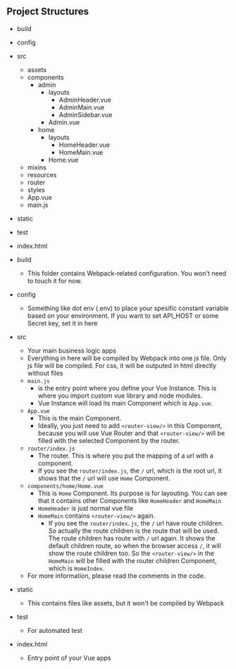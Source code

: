 ## Project Structures

- build
- config
- src
    - assets
    - components
        - admin
            - layouts
                - AdminHeader.vue
                - AdminMain.vue
                - AdminSidebar.vue
            - Admin.vue
        - home
            - layouts
                - HomeHeader.vue
                - HomeMain.vue
            - Home.vue
    - mixins
    - resources
    - router
    - styles
    - App.vue
    - main.js
- static
- test
- index.html

- build
    - This folder contains Webpack-related configuration. You won't need to touch it for now.
- config
    - Something like dot env (.env) to place your spesific constant variable based on your environment. If you want to set API_HOST or some Secret key, set it in here
- src
    - Your main business logic apps
    - Everything in here will be compiled by Webpack into one js file. Only js file will be compiled. For css, it will be outputed in html directly without files
    - `main.js` 
        - is the entry point where you define your Vue Instance. This is where you import custom vue library and node modules. 
        - Vue Instance will load its main Component which is `App.vue`. 
    - `App.vue`
        - This is the main Component. 
        - Ideally, you just need to add `<router-view/>` in this Component, because you will use Vue Router and that `<router-view/>` will be filled with the selected Component by the router.
    - `router/index.js`
        - The router. This is where you put the mapping of a url with a component.
        - If you see the `router/index.js`, the `/` url, which is the root url, it shows that the `/` url will use `Home` Component.
    - `components/home/Home.vue`
        - This is `Home` Component. Its purpose is for layouting. You can see that it contains other Components like `HomeHeader` and `HomeMain`
        - `HomeHeader` is just normal vue file
        - `HomeMain` contains `<router-view/>` again.
            - If you see the `router/index.js`, the `/` url have route children. So actually the route children is the route that will be used. The route children has route with `/` url again. It shows the default children route, so when the browser access `/`, it will show the route children too. So the `<router-view/>` in the `HomeMain` will be filled with the router children Component, which is `HomeIndex`.
    - For more information, please read the comments in the code.
- static
    - This contains files like assets, but it won't be compiled by Webpack
- test
    - For automated test
- index.html
    - Entry point of your Vue apps